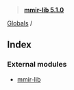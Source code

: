 > **[mmir-lib 5.1.0](README.md)**

[Globals](README.md) /

## Index

### External modules

* [mmir-lib](modules/mmir_lib.md)